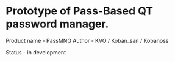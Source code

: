 # Prototype of Pass-Based QT password manager.
Product name - PassMNG
Author - KVO / Koban_san / Kobanoss

Status - in development
